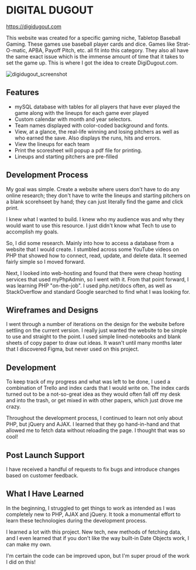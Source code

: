 # DIGITAL DUGOUT

https://digidugout.com

This website was created for a specific gaming niche, Tabletop Baseball Gaming.  These games use baseball player cards and dice. Games like Strat-O-matic, APBA, Payoff Pitch, etc. all fit into this category. They also all have the same exact issue which is the immense amount of time that it takes to set the game up. This is where I got the idea to create DigiDugout.com.

![digidugout_screenshot](https://user-images.githubusercontent.com/5834000/128247065-9d57b0c3-664e-4822-b341-6fb680a71375.JPG)

## Features

* mySQL database with tables for all players that have ever played the game along with the lineups for each game ever played
* Custom calendar with month and year selectors.
* Team names displayed with color-coded background and fonts.
* View, at a glance, the real-life winning and losing pitchers as well as who earned the save. Also displays the runs, hits and errors.
* View the lineups for each team
* Print the scoresheet will popup a pdf file for printing.
* Lineups and starting pitchers are pre-filled

## Development Process

My goal was simple. Create a website where users don't have to do any online research; they don't have to write the lineups and starting pitchers on a blank scorehseet by hand; they can just literally find the game and click print.

I knew what I wanted to build. I knew who my audience was and why they would want to use this resource. I just didn't know what Tech to use to accomplish my goals.

So, I did some research. Mainly into how to access a database from a website that I would create. I stumbled across some YouTube videos on PHP that showed how to connect, read, update, and delete data. It seemed fairly simple so I moved forward.

Next, I looked into web-hosting and found that there were cheap hosting services that used myPhpAdmin, so I went with it. From that point forward, I was learning PHP "on-the-job". I used php.net/docs often, as well as StackOverflow and standard Google searched to find what I was looking for.

## Wireframes and Designs

I went through a number of iterations on the design for the website before settling on the current version. I really just wanted the website to be simple to use and straight to the point. I used simple lined-notebooks and blank sheets of copy paper to draw out ideas. It wasn't until many months later that I discovered Figma, but never used on this project.

## Development

To keep track of my progress and what was left to be done, I used a combination of Trello and index cards that I would write on. The index cards turned out to be a not-so-great idea as they would often fall off my desk and into the trash, or get mixed in with other papers, which just drove me crazy. 

Throughout the development process, I continued to learn not only about PHP, but jQuery and AJAX. I learned that they go hand-in-hand and that allowed me to fetch data without reloading the page. I thought that was so cool!

## Post Launch Support

I have received a handful of requests to fix bugs and introduce changes based on customer feedback.

## What I Have Learned

In the beginning, I struggled to get things to work as intended as I was completely new to PHP, AJAX and jQuery. It took a monumental effort to learn these technologies during the development process.

I learned a lot with this project. New tech, new methods of fetching data, and I even learned that if you don't like the way built-in Date Objects work, I can make my own.

I'm certain the code can be improved upon, but I'm super proud of the work I did on this!
